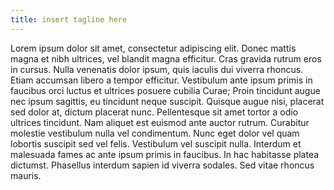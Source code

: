 ```yaml
---
title: insert tagline here
---
```


Lorem ipsum dolor sit amet, consectetur adipiscing elit. Donec mattis magna et nibh ultrices, vel blandit magna efficitur. Cras gravida rutrum eros in cursus. Nulla venenatis dolor ipsum, quis iaculis dui viverra rhoncus. Etiam accumsan libero a tempor efficitur. Vestibulum ante ipsum primis in faucibus orci luctus et ultrices posuere cubilia Curae; Proin tincidunt augue nec ipsum sagittis, eu tincidunt neque suscipit. Quisque augue nisi, placerat sed dolor at, dictum placerat nunc. Pellentesque sit amet tortor a odio ultrices tincidunt. Nam aliquet est euismod ante auctor rutrum. Curabitur molestie vestibulum nulla vel condimentum. Nunc eget dolor vel quam lobortis suscipit sed vel felis. Vestibulum vel suscipit nulla. Interdum et malesuada fames ac ante ipsum primis in faucibus. In hac habitasse platea dictumst. Phasellus interdum sapien id viverra sodales. Sed vitae rhoncus mauris. 
